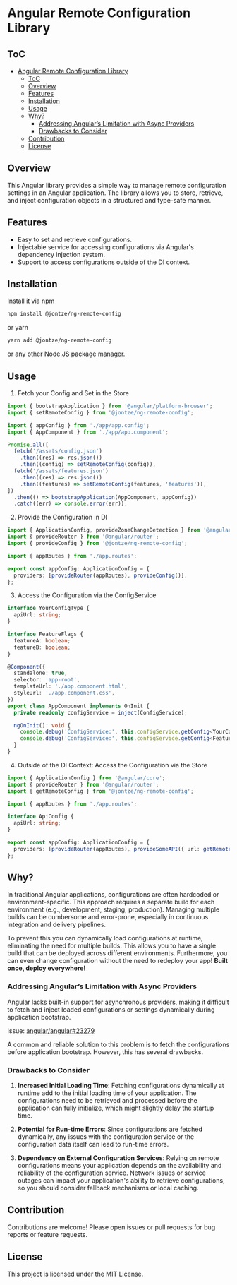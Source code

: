 # Angular Remote Configuration Library

## ToC

- [Angular Remote Configuration Library](#angular-remote-configuration-library)
  - [ToC](#toc)
  - [Overview](#overview)
  - [Features](#features)
  - [Installation](#installation)
  - [Usage](#usage)
  - [Why?](#why)
    - [Addressing Angular’s Limitation with Async Providers](#addressing-angulars-limitation-with-async-providers)
    - [Drawbacks to Consider](#drawbacks-to-consider)
  - [Contribution](#contribution)
  - [License](#license)

## Overview

This Angular library provides a simple way to manage remote configuration
settings in an Angular application. The library allows you to store, retrieve,
and inject configuration objects in a structured and type-safe manner.

## Features

- Easy to set and retrieve configurations.
- Injectable service for accessing configurations via Angular's dependency
  injection system.
- Support to access configurations outside of the DI context.

## Installation

Install it via npm

```bash
npm install @jontze/ng-remote-config
```

or yarn

```bash
yarn add @jontze/ng-remote-config
```

or any other Node.JS package manager.

## Usage

1. Fetch your Config and Set in the Store

```typescript
import { bootstrapApplication } from '@angular/platform-browser';
import { setRemoteConfig } from '@jontze/ng-remote-config';

import { appConfig } from './app/app.config';
import { AppComponent } from './app/app.component';

Promise.all([
  fetch('/assets/config.json')
    .then((res) => res.json())
    .then((config) => setRemoteConfig(config)),
  fetch('/assets/features.json')
    .then((res) => res.json())
    .then((features) => setRemoteConfig(features, 'features')),
])
  .then(() => bootstrapApplication(AppComponent, appConfig))
  .catch((err) => console.error(err));
```

2. Provide the Configuration in DI

```typescript
import { ApplicationConfig, provideZoneChangeDetection } from '@angular/core';
import { provideRouter } from '@angular/router';
import { provideConfig } from '@jontze/ng-remote-config';

import { appRoutes } from './app.routes';

export const appConfig: ApplicationConfig = {
  providers: [provideRouter(appRoutes), provideConfig()],
};
```

3. Access the Configuration via the ConfigService

```typescript
interface YourConfigType {
  apiUrl: string;
}

interface FeatureFlags {
  featureA: boolean;
  featureB: boolean;
}

@Component({
  standalone: true,
  selector: 'app-root',
  templateUrl: './app.component.html',
  styleUrl: './app.component.css',
})
export class AppComponent implements OnInit {
  private readonly configService = inject(ConfigService);

  ngOnInit(): void {
    console.debug('ConfigService:', this.configService.getConfig<YourConfigType>());
    console.debug('ConfigService:', this.configService.getConfig<FeatureFlags>('features'));
  }
}
```

4. Outside of the DI Context: Access the Configuration via the Store

```typescript
import { ApplicationConfig } from '@angular/core';
import { provideRouter } from '@angular/router';
import { getRemoteConfig } from '@jontze/ng-remote-config';

import { appRoutes } from './app.routes';

interface ApiConfig {
  apiUrl: string;
}

export const appConfig: ApplicationConfig = {
  providers: [provideRouter(appRoutes), provideSomeAPI({ url: getRemoteConfig<ApiConfig>().apiUrl })],
};
```

## Why?

In traditional Angular applications, configurations are often hardcoded or
environment-specific. This approach requires a separate build for each
environment (e.g., development, staging, production). Managing multiple builds
can be cumbersome and error-prone, especially in continuous integration and
delivery pipelines.

To prevent this you can dynamically load configurations at runtime, eliminating
the need for multiple builds. This allows you to have a single build that can be
deployed across different environments. Furthermore, you can even change
configuration without the need to redeploy your app! **Built once, deploy
everywhere!**

### Addressing Angular’s Limitation with Async Providers

Angular lacks built-in support for asynchronous providers, making it difficult
to fetch and inject loaded configurations or settings dynamically during
application bootstrap.

Issue: [angular/angular#23279](https://github.com/angular/angular/issues/23279)

A common and reliable solution to this problem is to fetch the configurations
before application bootstrap. However, this has several drawbacks.

### Drawbacks to Consider

1. **Increased Initial Loading Time**: Fetching configurations dynamically at
   runtime add to the initial loading time of your application. The
   configurations need to be retrieved and processed before the application can
   fully initialize, which might slightly delay the startup time.

2. **Potential for Run-time Errors**: Since configurations are fetched
   dynamically, any issues with the configuration service or the configuration
   data itself can lead to run-time errors.

3. **Dependency on External Configuration Services**: Relying on remote
   configurations means your application depends on the availability and
   reliability of the configuration service. Network issues or service outages
   can impact your application's ability to retrieve configurations, so you
   should consider fallback mechanisms or local caching.

## Contribution

Contributions are welcome! Please open issues or pull requests for bug reports
or feature requests.

## License

This project is licensed under the MIT License.
